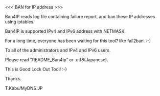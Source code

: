 
<<< BAN for IP address >>>

Ban4IP reads log file containing failure report, and ban these IP addresses using iptables.

Ban4IP is supported IPv4 and IPv6 address with NETMASK.

For a long time, everyone has been waiting for this tool? like fail2ban. :-)

To all of the administrators and IPv4 and IPv6 users.

Please read "README_Ban4ip" or .utf8(Japanese).

This is Good Lock Out Tool! :-)

Thanks.

T.Kabu/MyDNS.JP
